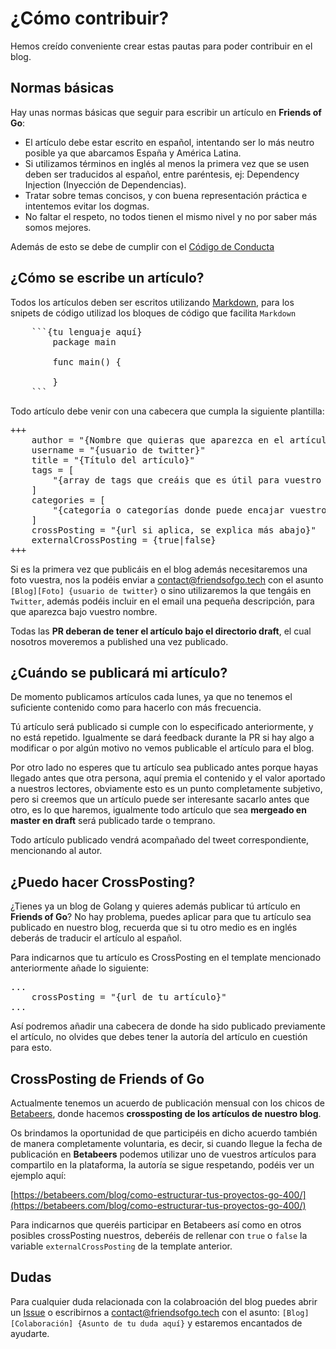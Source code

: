 # ¿Cómo contribuir?

Hemos creído conveniente crear estas pautas para poder contribuir en el blog.

## Normas básicas

Hay unas normas básicas que seguir para escribir un artículo en **Friends of Go**:

* El artículo debe estar escrito en español, intentando ser lo más neutro posible ya que abarcamos España y América Latina.
* Si utilizamos términos en inglés al menos la primera vez que se usen deben ser traducidos al español, entre paréntesis, ej: Dependency Injection (Inyección de Dependencias).
* Tratar sobre temas concisos, y con buena representación práctica e intentemos evitar los dogmas.
* No faltar el respeto, no todos tienen el mismo nivel y no por saber más somos mejores.

Además de esto se debe de cumplir con el [Código de Conducta](https://github.com/friendsofgo/collab-blog/blob/master/CODE_OF_CONDUCT.md)

## ¿Cómo se escribe un artículo?

Todos los artículos deben ser escritos utilizando [Markdown](https://www.markdownguide.org/), para los snipets de código utilizad los bloques de código que facilita `Markdown`

<pre>
    ```{tu lenguaje aquí}
        package main

        func main() {

        }
    ```
</pre>

Todo artículo debe venir con una cabecera que cumpla la siguiente plantilla:

<pre>
+++
    author = "{Nombre que quieras que aparezca en el artículo}"
    username = "{usuario de twitter}"
    title = "{Título del artículo}"    
    tags = [
        "{array de tags que creáis que es útil para vuestro artículo}"
    ]    
    categories = [
        "{categoría o categorías donde puede encajar vuestro artículo}"
    ]
    crossPosting = "{url si aplica, se explica más abajo}"
    externalCrossPosting = {true|false}
+++
</pre>

Si es la primera vez que publicáis en el blog además necesitaremos una foto vuestra, nos la podéis enviar a contact@friendsofgo.tech con el asunto `[Blog][Foto] {usuario de twitter}` o sino utilizaremos la que tengáis en `Twitter`, además podéis incluir en el email una pequeña descripción, para que aparezca bajo vuestro nombre.

Todas las **PR deberan de tener el artículo bajo el directorio draft**, el cual nosotros moveremos a published una vez publicado.

## ¿Cuándo se publicará mi artículo?

De momento publicamos artículos cada lunes, ya que no tenemos el suficiente contenido como para hacerlo con más frecuencia.

Tú artículo será publicado si cumple con lo especificado anteriormente, y no está repetido. Igualmente se dará feedback durante la PR si hay algo a modificar o por algún motivo no vemos publicable el artículo para el blog.

Por otro lado no esperes que tu artículo sea publicado antes porque hayas llegado antes que otra persona, aquí premia el contenido y el valor aportado a nuestros lectores, obviamente esto es un punto completamente subjetivo, pero si creemos que un artículo puede ser interesante sacarlo antes que otro, es lo que haremos, igualmente todo artículo que sea **mergeado en master en draft** será publicado tarde o temprano.

Todo artículo publicado vendrá acompañado del tweet correspondiente, mencionando al autor.

## ¿Puedo hacer CrossPosting?

¿Tienes ya un blog de Golang y quieres además publicar tú artículo en **Friends of Go**? No hay problema, puedes aplicar para que tu artículo sea publicado en nuestro blog, recuerda que si tu otro medio es en inglés deberás de traducir el artículo al español.

Para indicarnos que tu artículo es CrossPosting en el template mencionado anteriormente añade lo siguiente:

<pre>
...
    crossPosting = "{url de tu artículo}"
...
</pre>

Así podremos añadir una cabecera de donde ha sido publicado previamente el artículo, no olvides que debes tener la autoría del artículo en cuestión para esto.

## CrossPosting de Friends of Go

Actualmente tenemos un acuerdo de publicación mensual con los chicos de [Betabeers](https://betabeers.com/blog/), donde hacemos **crossposting de los artículos de nuestro blog**. 

Os brindamos la oportunidad de que participéis en dicho acuerdo también de manera completamente voluntaria, es decir, si cuando llegue la fecha de publicación en **Betabeers** podemos utilizar uno de vuestros artículos para compartilo en la plataforma, la autoría se sigue respetando, podéis ver un ejemplo aquí:

[https://betabeers.com/blog/como-estructurar-tus-proyectos-go-400/](https://betabeers.com/blog/como-estructurar-tus-proyectos-go-400/)

Para indicarnos que queréis participar en Betabeers así como en otros posibles crossPosting nuestros, deberéis de rellenar con `true` o `false` la variable `externalCrossPosting` de la template anterior.

## Dudas

Para cualquier duda relacionada con la colabroación del blog puedes abrir un [Issue](https://github.com/friendsofgo/collab-blog/issues/new) o escribirnos a
contact@friendsofgo.tech con el asunto: `[Blog][Colaboración] {Asunto de tu duda aquí}` y estaremos encantados de ayudarte.
